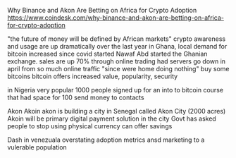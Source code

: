 Why Binance and Akon Are Betting on Africa for Crypto Adoption
https://www.coindesk.com/why-binance-and-akon-are-betting-on-africa-for-crypto-adoption

"the future of money will be defined by African markets" 
crypto awareness and usage are up dramatically over the last year
in Ghana, 
  local demand for bitcoin increased since covid started
  Nawaf Abd started the Ghanian exchange.
  sales are up 70% through online trading
  had servers go down in april from so much online traffic
  "since were home doing nothing" buy some bitcoins
bitcoin offers increased value, popularity, security

in Nigeria
  very popular
  1000 people signed up for an into to bitcoin course that had space for 100
  send money to contacts

Akon
  Akoin
  akon is building a city in Senegal called Akon City (2000 acres)
  Akoin will be primary digital payment solution in the city
  Govt has asked people to stop using physical currency
  can offer savings

Dash in venezuala 
  overstating adoption metrics ansd marketing to a vulerable population

